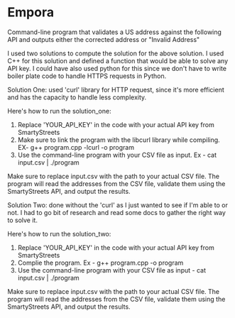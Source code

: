 # Empora
Command-line program that validates a US address against the following API and outputs either the corrected address or "Invalid Address"

I used two solutions to compute the solution for the above solution. I used C++ for this solution and defined a function that would be able to solve any API key. I could have also used python for this since we don't have to write boiler plate code to handle HTTPS requests in Python. 

Solution One:
used 'curl' library for HTTP request, since it's more efficient and has the capacity to handle less complexity.

Here's how to run the solution_one: 
1. Replace 'YOUR_API_KEY' in the code with your actual API key from SmartyStreets
2. Make sure to link the program with the libcurl library while compiling. EX- g++ program.cpp -lcurl -o program
3. Use the command-line program with your CSV file as input. Ex -  cat input.csv | ./program

Make sure to replace input.csv with the path to your actual CSV file. The program will read the addresses from the CSV file, validate them using the SmartyStreets API, and output the results.


Solution Two:
done without the 'curl' as I just wanted to see if I'm able to or not. I had to go bit of research and read some docs to gather the right way to solve it.

Here's how to run the solution_two:
1. Replace 'YOUR_API_KEY' in the code with your actual API key from SmartyStreets
2. Complie the program. Ex - g++ program.cpp -o program
3. Use the command-line program with your CSV file as input - cat input.csv | ./program

Make sure to replace input.csv with the path to your actual CSV file. The program will read the addresses from the CSV file, validate them using the SmartyStreets API, and output the results. 

